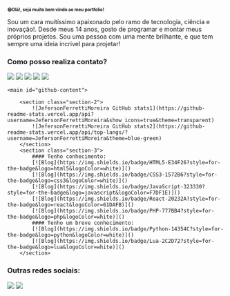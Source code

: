 <!-- TITLE -->
<h1 id="github-title" style="font-size: 10px;">😄Olá!, sejá muito bem vindo ao meu portfolio!</h1>

<section class="description-section">
    <p class="description">
        Sou um cara muitíssimo apaixonado pelo ramo de tecnologia, ciência e inovação!.
        Desde meus 14 anos, gosto de programar e montar meus próprios projetos.
        Sou uma pessoa com uma mente brilhante, e que tem sempre uma ideia incrivel para projetar!
    </p>
    <div class="contacts">
        <h3 class="subtitle">Como posso realiza contato?</h3>
        <img rel="Gmail" src="https://img.shields.io/badge/Gmail-D14836?style=for-the-badge&logo=gmail&logoColor=white">
        <img rel="WhatsApp" src="https://img.shields.io/badge/WhatsApp-25D366?style=for-the-badge&logo=whatsapp&logoColor=white" href="https://api.whatsapp.com/send?phone=5519989437565&text=Ol%C3%A1!%2C%20voc%C3%AA%20que%20veio%20pelo%20GitHub%2C%20esse%20%C3%A9%20meu%20contato%20oficial%20do%20WhatsApp!">
        <img rel="Facebook" src="https://img.shields.io/badge/Facebook-1877F2?style=for-the-badge&logo=facebook&logoColor=white">
        <img rel="Instagram" src="https://img.shields.io/badge/Instagram-E4405F?style=for-the-badge&logo=instagram&logoColor=white">
        <img rel="LinkedIn" src="https://img.shields.io/badge/LinkedIn-0077B5?style=for-the-badge&logo=linkedin&logoColor=white">
    </div>
</section>

<!-- MAIN-CONTENT -->
    <main id="github-content">
        
        <section class="section-2">
            ![JefersonFerrettiMoreira GitHub stats1](https://github-readme-stats.vercel.app/api?username=JefersonFerrettiMoreira&show_icons=true&theme=transparent)
            ![JefersonFerrettiMoreira GitHub stats2](https://github-readme-stats.vercel.app/api/top-langs/?username=JefersonFerrettiMoreira&theme=blue-green)
        </section>
        <section class="section-3">
            #### Tenho conhecimento:
            [![Blog](https://img.shields.io/badge/HTML5-E34F26?style=for-the-badge&logo=html5&logoColor=white)]()
            [![Blog](https://img.shields.io/badge/CSS3-1572B6?style=for-the-badge&logo=css3&logoColor=white)]()
            [![Blog](https://img.shields.io/badge/JavaScript-323330?style=for-the-badge&logo=javascript&logoColor=F7DF1E)]()
            [![Blog](https://img.shields.io/badge/React-20232A?style=for-the-badge&logo=react&logoColor=61DAFB)]()
            [![Blog](https://img.shields.io/badge/PHP-777BB4?style=for-the-badge&logo=php&logoColor=white)]()
            #### Tenho um breve conhecimento:
            [![Blog](https://img.shields.io/badge/Python-14354C?style=for-the-badge&logo=python&logoColor=white)]()
            [![Blog](https://img.shields.io/badge/Lua-2C2D72?style=for-the-badge&logo=lua&logoColor=white)]()
        </section>
</main>

<!-- END-CONTENT -->
<footer id="github-endbar">
    <h3 class="sub-title">Outras redes sociais:</h3>
    <img rel="Pinterest" src="https://img.shields.io/badge/Pinterest-%23E60023.svg?&style=for-the-badge&logo=Pinterest&logoColor=white">
    <img rel="Discord" src="https://img.shields.io/badge/Discord-7289DA?style=for-the-badge&logo=discord&logoColor=white">
</footer>
